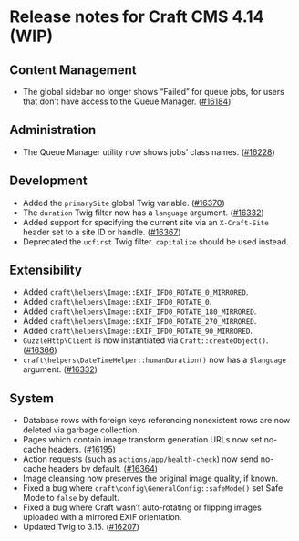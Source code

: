 # Release notes for Craft CMS 4.14 (WIP)

## Content Management
- The global sidebar no longer shows “Failed” for queue jobs, for users that don’t have access to the Queue Manager. ([#16184](https://github.com/craftcms/cms/issues/16184))

## Administration
- The Queue Manager utility now shows jobs’ class names. ([#16228](https://github.com/craftcms/cms/pull/16228)) 

## Development
- Added the `primarySite` global Twig variable. ([#16370](https://github.com/craftcms/cms/discussions/16370))
- The `duration` Twig filter now has a `language` argument. ([#16332](https://github.com/craftcms/cms/pull/16332))
- Added support for specifying the current site via an `X-Craft-Site` header set to a site ID or handle. ([#16367](https://github.com/craftcms/cms/pull/16367))
- Deprecated the `ucfirst` Twig filter. `capitalize` should be used instead.

## Extensibility
- Added `craft\helpers\Image::EXIF_IFD0_ROTATE_0_MIRRORED`.
- Added `craft\helpers\Image::EXIF_IFD0_ROTATE_0`.
- Added `craft\helpers\Image::EXIF_IFD0_ROTATE_180_MIRRORED`.
- Added `craft\helpers\Image::EXIF_IFD0_ROTATE_270_MIRRORED`.
- Added `craft\helpers\Image::EXIF_IFD0_ROTATE_90_MIRRORED`.
- `GuzzleHttp\Client` is now instantiated via `Craft::createObject()`. ([#16366](https://github.com/craftcms/cms/pull/16366))
- `craft\helpers\DateTimeHelper::humanDuration()` now has a `$language` argument. ([#16332](https://github.com/craftcms/cms/pull/16332))

## System
- Database rows with foreign keys referencing nonexistent rows are now deleted via garbage collection.
- Pages which contain image transform generation URLs now set no-cache headers. ([#16195](https://github.com/craftcms/cms/discussions/16195))
- Action requests (such as `actions/app/health-check`) now send no-cache headers by default. ([#16364](https://github.com/craftcms/cms/pull/16364))
- Image cleansing now preserves the original image quality, if known.
- Fixed a bug where `craft\config\GeneralConfig::safeMode()` set Safe Mode to `false` by default.
- Fixed a bug where Craft wasn’t auto-rotating or flipping images uploaded with a mirrored EXIF orientation.
- Updated Twig to 3.15. ([#16207](https://github.com/craftcms/cms/discussions/16207))
